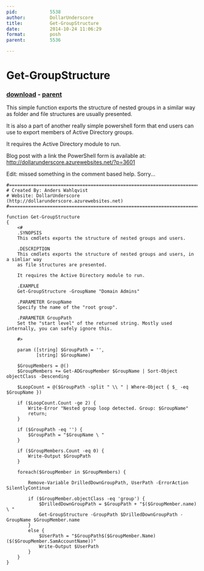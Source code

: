 ```yaml
---
pid:            5538
author:         DollarUnderscore
title:          Get-GroupStructure
date:           2014-10-24 11:06:29
format:         posh
parent:         5536

---
```


# Get-GroupStructure

### [download](//scripts/5538.ps1) - [parent](//scripts/5536.md)

This simple function exports the structure of nested groups in a similar way as folder and file structures are usually presented.

It is also a part of another really simple powershell form that end users can use to export members of Active Directory groups.

It requires the Active Directory module to run.

Blog post with a link the PowerShell form is available at:
http://dollarunderscore.azurewebsites.net/?p=3601

Edit: missed something in the comment based help. Sorry...

```posh
#========================================================================
# Created By: Anders Wahlqvist
# Website: DollarUnderscore (http://dollarunderscore.azurewebsites.net)
#========================================================================

function Get-GroupStructure
{
    <#
    .SYNOPSIS
    This cmdlets exports the structure of nested groups and users.

    .DESCRIPTION
    This cmdlets exports the structure of nested groups and users, in a simliar way
    as file structures are presented.

    It requires the Active Directory module to run.

    .EXAMPLE
    Get-GroupStructure -GroupName "Domain Admins"

    .PARAMETER GroupName
    Specify the name of the "root group".

    .PARAMETER GroupPath
    Set the "start level" of the returned string. Mostly used internally, you can safely ignore this.

    #>

    param ([string] $GroupPath = '',
           [string] $GroupName)

    $GroupMembers = @()
    $GroupMembers += Get-ADGroupMember $GroupName | Sort-Object objectClass -Descending

    $LoopCount = @($GroupPath -split " \\ " | Where-Object { $_ -eq $GroupName })

    if ($LoopCount.Count -ge 2) {
        Write-Error "Nested group loop detected. Group: $GroupName"
        return;
    }

    if ($GroupPath -eq '') {
        $GroupPath = "$GroupName \ "
    }

    if ($GroupMembers.Count -eq 0) {
        Write-Output $GroupPath
    }

    foreach($GroupMember in $GroupMembers) {
        
        Remove-Variable DrilledDownGroupPath, UserPath -ErrorAction SilentlyContinue

        if ($GroupMember.objectClass -eq 'group') {
            $DrilledDownGroupPath = $GroupPath + "$($GroupMember.name) \ "
            Get-GroupStructure -GroupPath $DrilledDownGroupPath -GroupName $GroupMember.name
        }
        else {
            $UserPath = "$GroupPath$($GroupMember.Name) ($($GroupMember.SamAccountName))"
            Write-Output $UserPath
        }
    }
}
```
